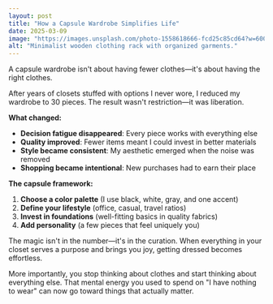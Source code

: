 ```yaml
---
layout: post
title: "How a Capsule Wardrobe Simplifies Life"
date: 2025-03-09
image: "https://images.unsplash.com/photo-1558618666-fcd25c85cd64?w=600&h=400&fit=crop&crop=entropy&auto=format&q=80"
alt: "Minimalist wooden clothing rack with organized garments."
---
```


A capsule wardrobe isn't about having fewer clothes—it's about having the right clothes.

After years of closets stuffed with options I never wore, I reduced my wardrobe to 30 pieces. The result wasn't restriction—it was liberation.

**What changed:**

- **Decision fatigue disappeared**: Every piece works with everything else
- **Quality improved**: Fewer items meant I could invest in better materials
- **Style became consistent**: My aesthetic emerged when the noise was removed
- **Shopping became intentional**: New purchases had to earn their place

**The capsule framework:**

1. **Choose a color palette** (I use black, white, gray, and one accent)
2. **Define your lifestyle** (office, casual, travel ratios)
3. **Invest in foundations** (well-fitting basics in quality fabrics)
4. **Add personality** (a few pieces that feel uniquely you)

The magic isn't in the number—it's in the curation. When everything in your closet serves a purpose and brings you joy, getting dressed becomes effortless.

More importantly, you stop thinking about clothes and start thinking about everything else. That mental energy you used to spend on "I have nothing to wear" can now go toward things that actually matter.